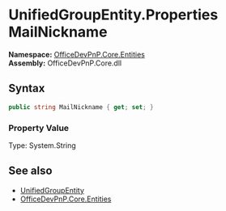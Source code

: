 # UnifiedGroupEntity.Properties MailNickname
  

**Namespace:** [OfficeDevPnP.Core.Entities](OfficeDevPnP.Core.Entities.md)  
**Assembly:** OfficeDevPnP.Core.dll  
## Syntax
```C#
public string MailNickname { get; set; }
```

### Property Value
Type: System.String  

## See also
- [UnifiedGroupEntity](OfficeDevPnP.Core.Entities.UnifiedGroupEntity.md) 
- [OfficeDevPnP.Core.Entities](OfficeDevPnP.Core.Entities.md) 
